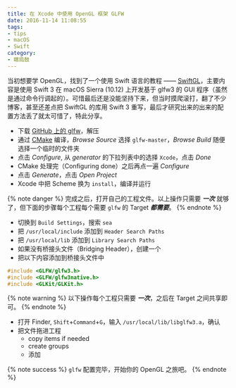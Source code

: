 ```yaml
---
title: 在 Xcode 中使用 OpenGL 框架 GLFW
date: 2016-11-14 11:08:55
tags:
- tips
- macOS
- Swift
category:
- 瞎捣鼓
---
```


当初想要学 OpenGL，找到了一个使用 Swift 语言的教程 —— [SwiftGL](https://github.com/SwiftGL)，主要内容是使用 Swift 3 在 macOS Sierra (10.12) 上开发基于 glfw3 的 GUI 程序（虽然是通过命令行调起的）。可惜最后还是没能坚持下来，但当时摸爬滚打，翻了不少博客，甚至还差点把 SwiftGL 的库用 Swift 3 重写，最后才研究出来的出来的配置方法丢了就太可惜了，特此分享。

<!-- more -->

- 下载 [GitHub 上的 glfw](https://codeload.github.com/glfw/glfw/zip/master)，解压
- 通过 [CMake](https://cmake.org/) 编译，*Browse Source* 选择 `glfw-master`，*Browse Build* 随便选择一个临时的文件夹
- 点击 *Configure*, 从 *generator* 的下拉列表中的选择 `Xcode`，点击 *Done*
- CMake 处理完（Configuring done）之后再点一遍 *Configure*
- 点击 *Generate*，点击 *Open Project*
- Xcode 中把 Scheme 换为 `install`，编译并运行

{% note danger %}
完成之后，打开自己的工程文件。以上操作只需要 ***一次*** 就够了，但下面的步骤每个工程每个需要 `glfw` 的 Target ***都需要***。
{% endnote %}

- 切换到 `Build Settings`，搜索 `sea`
- 把 `/usr/local/include` 添加到 `Header Search Paths`
- 把 `/usr/local/lib` 添加到 `Library Search Paths`
- 如果没有桥接头文件（Bridging Header），创建一个
- 把以下内容添加到桥接头文件中

```C++
#include <GLFW/glfw3.h>
#include <GLFW/glfw3native.h>
#include <GLKit/GLKit.h>
```

{% note warning %}
以下操作每个工程只需要 ***一次***，之后在 Target 之间共享即可。
{% endnote %}

- 打开 Finder, `Shift`+`Command`+`G`，输入 `/usr/local/lib/libglfw3.a`，确认
- 把文件拖进工程
	- copy items if needed
	- create groups
	- 添加

{% note success %}
`glfw` 配置完毕，开始你的 OpenGL 之旅吧。
{% endnote %}
